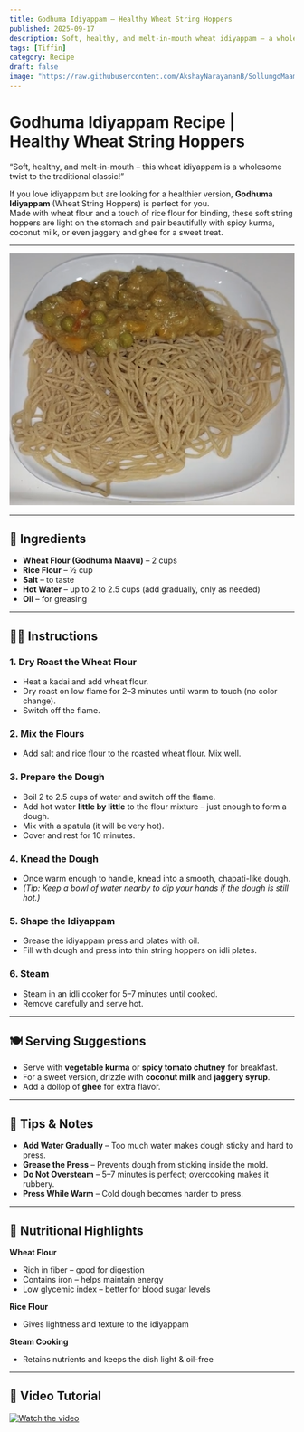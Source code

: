 ```yaml
---
title: Godhuma Idiyappam – Healthy Wheat String Hoppers  
published: 2025-09-17  
description: Soft, healthy, and melt-in-mouth wheat idiyappam – a wholesome South Indian breakfast or dinner that pairs perfectly with kurma, coconut milk, or jaggery syrup.  
tags: [Tiffin]  
category: Recipe  
draft: false  
image: "https://raw.githubusercontent.com/AkshayNarayananB/SollungoMaami/master/images/IDIYAPPAM.png"
---
```


# Godhuma Idiyappam Recipe | Healthy Wheat String Hoppers  

“Soft, healthy, and melt-in-mouth – this wheat idiyappam is a wholesome twist to the traditional classic!”  

If you love idiyappam but are looking for a healthier version, **Godhuma Idiyappam** (Wheat String Hoppers) is perfect for you.  
Made with wheat flour and a touch of rice flour for binding, these soft string hoppers are light on the stomach and pair beautifully with spicy kurma, coconut milk, or even jaggery and ghee for a sweet treat.  

---

![Idiyappam](https://raw.githubusercontent.com/AkshayNarayananB/SollungoMaami/master/images/IDIYAPPAM.png)

---

## 🛒 Ingredients  

- **Wheat Flour (Godhuma Maavu)** – 2 cups  
- **Rice Flour** – ½ cup  
- **Salt** – to taste  
- **Hot Water** – up to 2 to 2.5 cups (add gradually, only as needed)  
- **Oil** – for greasing  

---

## 👩‍🍳 Instructions  

### 1. Dry Roast the Wheat Flour  
- Heat a kadai and add wheat flour.  
- Dry roast on low flame for 2–3 minutes until warm to touch (no color change).  
- Switch off the flame.  

### 2. Mix the Flours  
- Add salt and rice flour to the roasted wheat flour. Mix well.  

### 3. Prepare the Dough  
- Boil 2 to 2.5 cups of water and switch off the flame.  
- Add hot water **little by little** to the flour mixture – just enough to form a dough.  
- Mix with a spatula (it will be very hot).  
- Cover and rest for 10 minutes.  

### 4. Knead the Dough  
- Once warm enough to handle, knead into a smooth, chapati-like dough.  
- *(Tip: Keep a bowl of water nearby to dip your hands if the dough is still hot.)*  

### 5. Shape the Idiyappam  
- Grease the idiyappam press and plates with oil.  
- Fill with dough and press into thin string hoppers on idli plates.  

### 6. Steam  
- Steam in an idli cooker for 5–7 minutes until cooked.  
- Remove carefully and serve hot.  

---

## 🍽️ Serving Suggestions  

- Serve with **vegetable kurma** or **spicy tomato chutney** for breakfast.  
- For a sweet version, drizzle with **coconut milk** and **jaggery syrup**.  
- Add a dollop of **ghee** for extra flavor.  

---

## 🌟 Tips & Notes  

- **Add Water Gradually** – Too much water makes dough sticky and hard to press.  
- **Grease the Press** – Prevents dough from sticking inside the mold.  
- **Do Not Oversteam** – 5–7 minutes is perfect; overcooking makes it rubbery.  
- **Press While Warm** – Cold dough becomes harder to press.  

---

## 🥦 Nutritional Highlights  

**Wheat Flour**  
- Rich in fiber – good for digestion  
- Contains iron – helps maintain energy  
- Low glycemic index – better for blood sugar levels  

**Rice Flour**  
- Gives lightness and texture to the idiyappam  

**Steam Cooking**  
- Retains nutrients and keeps the dish light & oil-free  

---

## 🎥 Video Tutorial  


[![Watch the video](https://img.youtube.com/vi/ERYHKRj805Y/0.jpg)](https://youtu.be/ERYHKRj805Y?si=iUhoffey2C2pSxQY)
